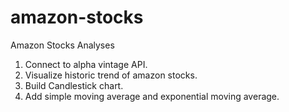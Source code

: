 # amazon-stocks

Amazon Stocks Analyses

1. Connect to alpha vintage API.
2. Visualize historic trend of amazon stocks.
3. Build Candlestick chart.
4. Add simple moving average and exponential moving average.
